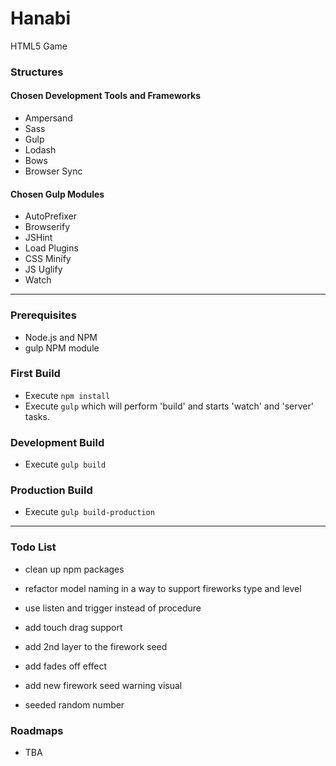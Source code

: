 
# Hanabi
HTML5 Game

### Structures

#### Chosen Development Tools and Frameworks
* Ampersand
* Sass
* Gulp
* Lodash
* Bows
* Browser Sync

#### Chosen Gulp Modules
* AutoPrefixer
* Browserify
* JSHint
* Load Plugins
* CSS Minify
* JS Uglify
* Watch

---

### Prerequisites
* Node.js and NPM
* gulp NPM module


### First Build
* Execute `npm install`
* Execute `gulp` which will perform 'build' and starts 'watch' and 'server' tasks.


### Development Build
* Execute `gulp build`

### Production Build
* Execute `gulp build-production`

---

### Todo List
* clean up npm packages
* refactor model naming in a way to support fireworks type and level
* use listen and trigger instead of procedure

* add touch drag support

* add 2nd layer to the firework seed
* add fades off effect
* add new firework seed warning visual
* seeded random number


### Roadmaps
* TBA
